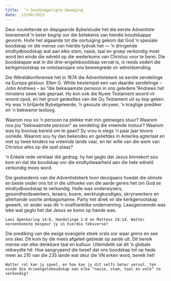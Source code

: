 ```yaml
---
title:  ’n Sendinggerigte beweging
date:  13/04/2023
---
```


Deur noulettende en diepgaande Bybelstudie het die eerste Adventiste toenemend ’n beter begrip oor die betekenis van hierdie boodskappe gevorm. Hulle het algaande tot die oortuiging gekom dat God ’n spesiale boodskap vir die mense van hierdie tydvak het — ’n dringende eindtydboodskap wat aan elke stam, nasie, taal en groep verkondig moet word ten einde die wêreld op die wederkoms van Christus voor te berei. Die boodskappe wat in die drie-engeleboodskap vervat is, is reeds sedert die kerkgenootskap se ontstaansjare ons beweegrede vir wêreldsending.

Die Wêreldkonferensie het in 1874 die Adventistekerk se eerste sendelinge na Europa gestuur. Ellen G. White bestempel een van daardie sendelinge – John Andrews – as “die bekwaamste persoon in ons geledere.”Andrews het minstens sewe tale gepraat. Hy kon ook die Nuwe Testament woord vir woord opsê, en het groot gedeeltes van die Ou Testament uit sy kop geken. Hy was ’n briljante Bybelgeleerde, ’n gesoute skrywer, ’n kragtige prediker en ’n bekwame teoloog.

Waarom nou so ’n persoon na plekke met min gelowiges stuur? Waarom nou jou “bekwaamste persoon” as sendeling die vreemde instuur? Waarom was hy boonop bereid om te gaan? Sy vrou is slegs ’n paar jaar tevore oorlede. Waarom sou hy dan bekendes en geliefdes in Amerika agterlaat en met sy twee kinders na vreemde lande vaar, en ter wille van die werk van Christus alles op die spel plaas?

’n Enkele rede verklaar dié gedrag: hy het geglo dat Jesus binnekort sou kom en dat die boodskap oor die eindtydwaarheid aan die hele wêreld verkondig moes word.

Die geskiedenis van die Adventistekerk toon deurgaans hoedat die slimste en beste onder ons tot in die uithoeke van die aarde gereis het om God se eindtydboodskap te verkondig. Hulle was onderwysers, gesondheidswerkers, leraars, boere, werktuigkundiges, skrynwerkers en allerhande soorte ambagsmanne. Party het direk vir die kerkgenootskap gewerk, vir ander was dit ’n onafhanklike onderneming. Laasgenoemde was leke wat geglo het dat Jesus se koms op hande was.

`Lees Openbaring 14:6, Handelinge 1:8 en Matteus 24:14. Watter ooreenkomste bespeur jy in hierdie teksverse?`

Die prediking van die ewige evangelie steek orals oor waar grens en see ons skei. Dit kom by die mees afgeleë gebiede op aarde uit. Dit bereik mense van elke denkbare taal en kultuur. Uiteindelik sal dit ’n globale reikwydte hê. Hoe aangrypend die besef dat ons boodskap tot op hede meer as 210 van die 235 lande wat deur die VN erken word, bereik het!

`Watter rol kan jy speel, en hoe kan jy dit selfs beter vervul, ten einde die drieengeleboodskap aan elke “nasie, stam, taal en volk” te verkondig?`